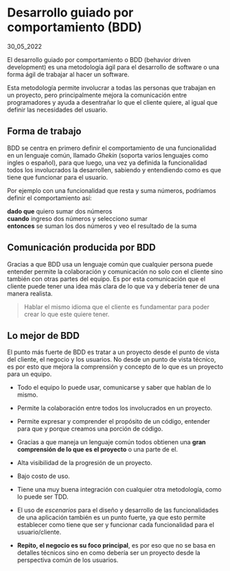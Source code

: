 # Desarrollo guiado por comportamiento (BDD)
30_05_2022

El desarrollo guiado por comportamiento o BDD (behavior driven development) es una metodología ágil para el desarrollo de software o una forma ágil de trabajar al hacer un software. 

Esta metodología permite involucrar a todas las personas que trabajan en un proyecto, pero principalmente mejora la comunicación entre programadores y ayuda a desentrañar lo que el cliente quiere, al igual que definir las necesidades del usuario.

## Forma de trabajo

BDD se centra en primero definir el comportamiento de una funcionalidad en un lenguaje común, llamado *Ghekin* (soporta varios lenguajes como ingles o español), para que luego, una vez ya definida la funcionalidad todos los involucrados la desarrollen, sabiendo y entendiendo como es que tiene que funcionar para el usuario.

Por ejemplo con una funcionalidad que resta y suma números, podriamos definir el comportamiento así:

**dado que** quiero sumar dos números <br>
**cuando** ingreso dos números y selecciono sumar <br>
**entonces** se suman los dos números y veo el resultado de la suma

## Comunicación producida por BDD

Gracias a que BDD usa un lenguaje común que cualquier persona puede entender permite la colaboración y comunicación no solo con el cliente sino también con otras partes del equipo. Es por esta comunicación que el cliente puede tener una idea más clara de lo que va y debería tener de una manera realista.

> Hablar el mismo idioma que el cliente es fundamentar para poder crear lo que este quiere tener.

## Lo mejor de BDD

El punto más fuerte de BDD es tratar a un proyecto desde el punto de vista del cliente, el negocio y los usuarios. No desde un punto de vista técnico, es por esto que mejora la comprensión y concepto de lo que es un proyecto para un equipo.

* Todo el equipo lo puede usar, comunicarse y saber que hablan de lo mismo.

* Permite la colaboración entre todos los involucrados en un proyecto.

* Permite expresar y comprender el propósito de un código, entender para que y porque creamos una porción de código.

* Gracias a que maneja un lenguaje común todos obtienen una **gran comprensión de lo que es el proyecto** o una parte de el.

* Alta visibilidad de la progresión de un proyecto.

* Bajo costo de uso.

* Tiene una muy buena integración con cualquier otra metodología, como lo puede ser TDD.

* El uso de *escenarios* para el diseño y desarrollo de las funcionalidades de una aplicación también es un punto fuerte, ya que esto permite establecer como tiene que ser y funcionar cada funcionalidad para el usuario/cliente.

* **Repito, el negocio es su foco principal**, es por eso que no se basa en detalles técnicos sino en como debería ser un proyecto desde la perspectiva común de los usuarios.
